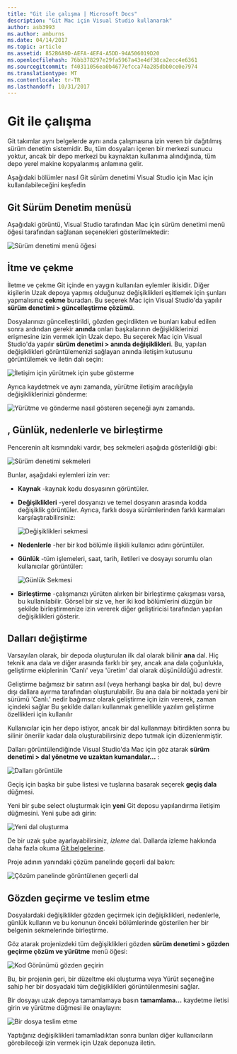 ```yaml
---
title: "Git ile çalışma | Microsoft Docs"
description: "Git Mac için Visual Studio kullanarak"
author: asb3993
ms.author: amburns
ms.date: 04/14/2017
ms.topic: article
ms.assetid: 852B6A9D-AEFA-4EF4-A5DD-94A506019D20
ms.openlocfilehash: 76bb378297e29fa5967a43e4df38ca2ecc4e6361
ms.sourcegitcommit: f40311056ea0b4677efcca74a285dbb0ce0e7974
ms.translationtype: MT
ms.contentlocale: tr-TR
ms.lasthandoff: 10/31/2017
---
```

# <a name="working-with-git"></a>Git ile çalışma

Git takımlar aynı belgelerde aynı anda çalışmasına izin veren bir dağıtılmış sürüm denetim sistemidir. Bu, tüm dosyaları içeren bir merkezi sunucu yoktur, ancak bir depo merkezi bu kaynaktan kullanıma alındığında, tüm depo yerel makine kopyalanmış anlamına gelir.

Aşağıdaki bölümler nasıl Git sürüm denetimi Visual Studio için Mac için kullanılabileceğini keşfedin

## <a name="git-version-control-menu"></a>Git Sürüm Denetim menüsü

Aşağıdaki görüntü, Visual Studio tarafından Mac için sürüm denetimi menü öğesi tarafından sağlanan seçenekleri gösterilmektedir:

![Sürüm denetimi menü öğesi](media/version-control-gitVersionControlMenu.png)

## <a name="push-and-pull"></a>İtme ve çekme 

İletme ve çekme Git içinde en yaygın kullanılan eylemler ikisidir. Diğer kişilerin Uzak depoya yapmış olduğunuz değişiklikleri eşitlemek için şunları yapmalısınız **çekme** buradan. Bu seçerek Mac için Visual Studio'da yapılır **sürüm denetimi > güncelleştirme çözümü**.

Dosyalarınızı güncelleştirildi, gözden geçirdikten ve bunları kabul edilen sonra ardından gerekir **anında** onları başkalarının değişikliklerinizi erişmesine izin vermek için Uzak depo. Bu seçerek Mac için Visual Studio'da yapılır **sürüm denetimi > anında değişiklikleri**. Bu, yapılan değişiklikleri görüntülemenizi sağlayan anında iletişim kutusunu görüntülemek ve iletin dalı seçin:

![İletişim için yürütmek için şube gösterme](media/version-control-gitPush.png)

Ayrıca kaydetmek ve aynı zamanda, yürütme iletişim aracılığıyla değişikliklerinizi gönderme:

![Yürütme ve gönderme nasıl gösteren seçeneği aynı zamanda.](media/version-control-commitPush.png)

## <a name="blame-log-and-merge"></a>, Günlük, nedenlerle ve birleştirme

Pencerenin alt kısmındaki vardır, beş sekmeleri aşağıda gösterildiği gibi:

![Sürüm denetimi sekmeleri](media/version-control-gitTabs.png)

Bunlar, aşağıdaki eylemleri izin ver:

* **Kaynak** -kaynak kodu dosyasının görüntüler.
* **Değişiklikleri** -yerel dosyanızı ve temel dosyanın arasında kodda değişiklik görüntüler. Ayrıca, farklı dosya sürümlerinden farklı karmaları karşılaştırabilirsiniz:

    ![Değişiklikleri sekmesi](media/version-control-gitChange.png)

* **Nedenlerle** -her bir kod bölümle ilişkili kullanıcı adını görüntüler.
* **Günlük** -tüm işlemeleri, saat, tarih, iletileri ve dosyayı sorumlu olan kullanıcılar görüntüler:

    ![Günlük Sekmesi](media/version-control-gitLog.png)

* **Birleştirme** -çalışmanızı yürüten alırken bir birleştirme çakışması varsa, bu kullanılabilir. Görsel bir siz ve, her iki kod bölümlerini düzgün bir şekilde birleştirmenize izin vererek diğer geliştiricisi tarafından yapılan değişiklikleri gösterir. 

## <a name="switching-branches"></a>Dalları değiştirme 

Varsayılan olarak, bir depoda oluşturulan ilk dal olarak bilinir **ana** dal. Hiç teknik ana dala ve diğer arasında farklı bir şey, ancak ana dala çoğunlukla, geliştirme ekiplerinin 'Canlı' veya 'üretim' dal olarak düşünüldüğü adrestir.

Geliştirme bağımsız bir satırın asıl (veya herhangi başka bir dal, bu) devre dışı dallara ayırma tarafından oluşturulabilir. Bu ana dala bir noktada yeni bir sürümü 'Canlı.' nedir bağımsız olarak geliştirme için izin vererek, zaman içindeki sağlar Bu şekilde dalları kullanmak genellikle yazılım geliştirme özellikleri için kullanılır

Kullanıcılar için her depo istiyor, ancak bir dal kullanmayı bitirdikten sonra bu silinir önerilir kadar dala oluşturabilirsiniz depo tutmak için düzenlenmiştir.

Dalları görüntülendiğinde Visual Studio'da Mac için göz atarak **sürüm denetimi > dal yönetme ve uzaktan kumandalar...** :

![Dalları görüntüle](media/version-control-gitBranch2.png)

Geçiş için başka bir şube listesi ve tuşlarına basarak seçerek **geçiş dala** düğmesi.

Yeni bir şube select oluşturmak için **yeni** Git deposu yapılandırma iletişim düğmesini. Yeni şube adı girin:

![Yeni dal oluşturma](media/version-control-gitBranch.png)

De bir uzak şube ayarlayabilirsiniz, _izleme_ dal. Dallarda izleme hakkında daha fazla okuma [Git belgelerine](https://git-scm.com/book/en/v2/Git-Branching-Remote-Branches#Tracking-Branches).

Proje adının yanındaki çözüm panelinde geçerli dal bakın:

 ![Çözüm panelinde görüntülenen geçerli dal](media/version-control-gitBranchName.png)

## <a name="reviewing-and-committing"></a>Gözden geçirme ve teslim etme 

Dosyalardaki değişiklikler gözden geçirmek için değişiklikleri, nedenlerle, günlük kullanın ve bu konunun önceki bölümlerinde gösterilen her bir belgenin sekmelerinde birleştirme.

Göz atarak projenizdeki tüm değişiklikleri gözden **sürüm denetimi > gözden geçirme çözüm ve yürütme** menü öğesi:

![Kod Görünümü gözden geçirin](media/version-control-gitReviewCommit.png)

Bu, bir projenin geri, bir düzeltme eki oluşturma veya Yürüt seçeneğine sahip her bir dosyadaki tüm değişiklikleri görüntülenmesini sağlar.

Bir dosyayı uzak depoya tamamlamaya basın **tamamlama...** kaydetme iletisi girin ve yürütme düğmesi ile onaylayın:

![Bir dosya teslim etme](media/version-control-gitCommit.png)

Yaptığınız değişiklikleri tamamladıktan sonra bunları diğer kullanıcıların görebileceği izin vermek için Uzak deponuza iletin.
